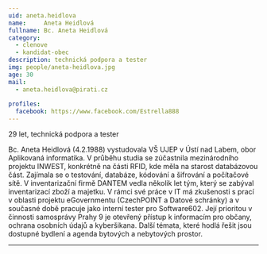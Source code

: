 ```yaml
---
uid: aneta.heidlova
name:     Aneta Heidlová
fullname: Bc. Aneta Heidlová
category:
  - clenove
  - kandidat-obec
description: technická podpora a tester
img: people/aneta-heidlova.jpg
age: 30
mail:
  - aneta.heidlova@pirati.cz
 
profiles:
  facebook: https://www.facebook.com/Estrella888
---
```


29 let, technická podpora a tester

Bc. Aneta Heidlová (4.2.1988) vystudovala VŠ UJEP v Ústí nad Labem, obor Aplikovaná informatika. V průběhu studia se zúčastnila mezinárodního projektu INWEST, konkrétně na části RFID, kde měla na starost databázovou část. Zajímala se o testování, databáze, kódování a šifrování a počítačové sítě. V inventarizační firmě DANTEM vedla několik let tým, který se zabýval inventarizací zboží a majetku. V rámci své práce v IT má zkušenosti s prací v oblasti projektu eGovernmentu (CzechPOINT a Datové schránky) a v současné době pracuje jako interní tester pro Software602. Její prioritou v činnosti samosprávy Prahy 9 je otevřený přístup k informacím pro občany, ochrana osobních údajů a kyberšikana. Další témata, které hodlá řešit jsou dostupné bydlení a agenda bytových a nebytových prostor.

---